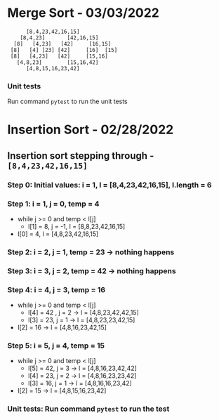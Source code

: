 # Merge Sort - 03/03/2022

```text
      [8,4,23,42,16,15]
    [8,4,23]       [42,16,15]
  [8]   [4,23]   [42]     [16,15]
 [8]   [4] [23] [42]     [16]  [15]
 [8]   [4,23]   [42]     [15,16]
   [4,8,23]        [15,16,42]
      [4,8,15,16,23,42]
```

### Unit tests

Run command `pytest` to run the unit tests

# Insertion Sort - 02/28/2022

## Insertion sort stepping through - `[8,4,23,42,16,15]`

### Step 0: Initial values: i = 1, l = [8,4,23,42,16,15], l.length = 6

### Step 1: i = 1, j = 0, temp = 4

- while j >= 0 and temp < l[j]
  - l[1] = 8, j = -1, l = [8,8,23,42,16,15]
- l[0] = 4, l = [4,8,23,42,16,15]

### Step 2: i = 2, j = 1, temp = 23 -> nothing happens

### Step 3: i = 3, j = 2, temp = 42 -> nothing happens

### Step 4: i = 4, j = 3, temp = 16

- while j >= 0 and temp < l[j]
  - l[4] = 42 , j = 2 -> l = [4,8,23,42,42,15]
  - l[3] = 23, j = 1 -> l = [4,8,23,23,42,15]
- l[2] = 16 -> l = [4,8,16,23,42,15]

### Step 5: i = 5, j = 4, temp = 15

- while j >= 0 and temp < l[j]
  - l[5] = 42, j = 3 -> l = [4,8,16,23,42,42]
  - l[4] = 23, j = 2 -> l = [4,8,16,23,23,42]
  - l[3] = 16, j = 1 -> l = [4,8,16,16,23,42]
- l[2] = 15 -> l = [4,8,15,16,23,42]

### Unit tests: Run command `pytest` to run the test
